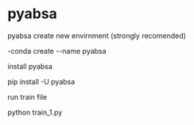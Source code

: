 # pyabsa
pyabsa
 create new envirnment (strongly recomended)
 
 
 -conda create --name pyabsa
 
 
 install pyabsa
 
 
 pip install -U pyabsa
 
 run train file
 
 
 python train_1.py

